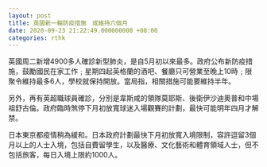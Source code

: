 ```yaml
---
layout: post
title: 英國新一輪防疫措施　或維持六個月
date: 2020-09-23 21:22:49.000000000 +08:00
categories: rthk
---
```


英國周二新增4900多人確診新型肺炎，是自5月初以來最多。政府公布新防疫措施，鼓勵國民在家工作﹔星期四起英格蘭的酒吧、餐廳只可營業至晚上10時﹔限聚令維持最多6人，學校就保持開放。當局指，相關措施可能要維持半年。

另外，再有英超職球員確診，分別是韋斯咸的領隊莫耶斯、後衛伊沙迪奧普和中場祖舒古倫。政府臨時煞停下月初放寬球迷入場觀賽的計劃，最快可能明年四月才解禁。

日本東京都疫情稍為緩和。日本政府計劃最快下月初放寬入境限制，容許逗留3個月以上的人士入境，包括自費留學生，以及醫療、文化藝術和體育領域人士，但不包括旅客，每日入境上限約1000人。
